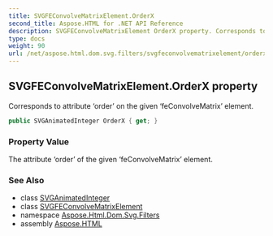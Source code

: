 ```yaml
---
title: SVGFEConvolveMatrixElement.OrderX
second_title: Aspose.HTML for .NET API Reference
description: SVGFEConvolveMatrixElement OrderX property. Corresponds to attribute order on the given feConvolveMatrix element
type: docs
weight: 90
url: /net/aspose.html.dom.svg.filters/svgfeconvolvematrixelement/orderx/
---
```

## SVGFEConvolveMatrixElement.OrderX property

Corresponds to attribute ‘order’ on the given ‘feConvolveMatrix’ element.

```csharp
public SVGAnimatedInteger OrderX { get; }
```

### Property Value

The attribute ‘order’ of the given ‘feConvolveMatrix’ element.

### See Also

* class [SVGAnimatedInteger](../../../aspose.html.dom.svg.datatypes/svganimatedinteger/)
* class [SVGFEConvolveMatrixElement](../)
* namespace [Aspose.Html.Dom.Svg.Filters](../../../aspose.html.dom.svg.filters/)
* assembly [Aspose.HTML](../../../)
